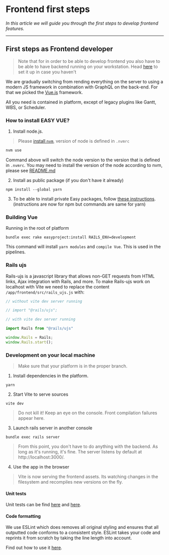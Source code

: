 # Frontend first steps

*In this article we will guide you through the first steps to develop frontend features.*

---

## First steps as Frontend developer

<!-- theme: danger -->
> Note that for in order to be able to develop frontend you also have to be able to have backend running on your workstation. Head [here](https://easysoftware.stoplight.io/docs/developer-portal-devs/docs/Getting_started/Initial-setup.md) to set it up in case you haven't

We are gradually switching from rending everything on the server to using a modern JS framework in combination with GraphQL on the back-end. For that we picked the [Vue.js](https://vuejs.org/) framework.

All you need is contained in platform, except of legacy plugins like Gantt, WBS, or Scheduler.

### How to install EASY VUE?

1. Install node.js.

> Please [install `nvm`](https://github.com/nvm-sh/nvm), version of node is defined in `.nvmrc`

```bash
nvm use
```

Command above will switch the node version to the version that is defined in `.nvmrc`. You may need to install the version of the node according to nvm, please see [README.md](https://github.com/nvm-sh/nvm/blob/master/README.md)

2. Install as public package (if you don't have it already)

```
npm install --global yarn
```

3. To be able to install private Easy packages, follow [these instructions](https://nodes.easysoftware.com/-/help). (instructions are now for npm but commands are same for yarn)

### Building Vue

Running in the root of platform

```
bundle exec rake easyproject:install RAILS_ENV=development
```

This command will install `yarn modules` and `compile Vue`. This is used in the pipelines.

### Rails ujs

Rails-ujs is a javascript library that allows non-GET requests from HTML links, Ajax integration with Rails, and more.
To make Rails-ujs work on localhost with Vite we need to replace the content `/app/frontend/src/rails_ujs.js` with:

```javascript
// without vite dev server running

// import "@rails/ujs";

// with vite dev server running

import Rails from "@rails/ujs"

window.Rails = Rails;
window.Rails.start();
```

### Development on your local machine

> Make sure that your platform is in the proper branch.

1. Install dependencies in the platform.

```
yarn
```

2. Start Vite to serve sources

```
vite dev
```

<!-- theme: danger -->
> Do not kill it! Keep an eye on the console. Front compilation failures appear here.

3. Launch rails server in another console

```
bundle exec rails server
```

> From this point, you don't have to do anything with the backend. As long as it's running, it's fine. The server listens by default at http://localhost:3000/.

4. Use the app in the browser

> Vite is now serving the frontend assets. Its watching changes in the filesystem and recompiles new versions on the fly.

#### Unit tests

Unit tests can be find [here](https://vue-test-utils.vuejs.org/) and [here](https://jestjs.io/).

#### Code formatting

We use ESLint which does removes all original styling and ensures that all outputted code conforms to a consistent style.
ESLint takes your code and reprints it from scratch by taking the line length into account.

Find out how to use it [here](https://eslint.org/docs/user-guide/getting-started).
